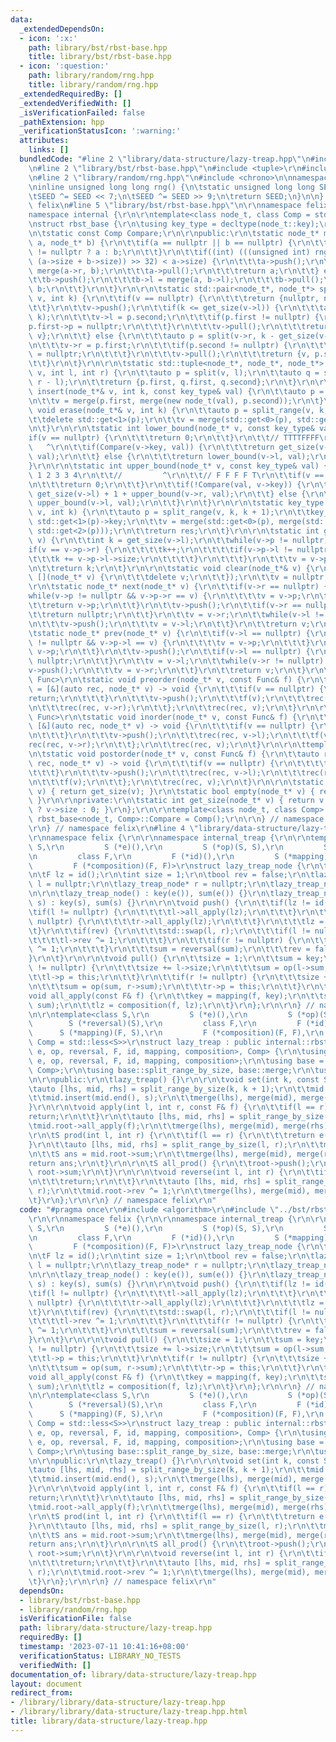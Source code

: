 ```yaml
---
data:
  _extendedDependsOn:
  - icon: ':x:'
    path: library/bst/rbst-base.hpp
    title: library/bst/rbst-base.hpp
  - icon: ':question:'
    path: library/random/rng.hpp
    title: library/random/rng.hpp
  _extendedRequiredBy: []
  _extendedVerifiedWith: []
  _isVerificationFailed: false
  _pathExtension: hpp
  _verificationStatusIcon: ':warning:'
  attributes:
    links: []
  bundledCode: "#line 2 \"library/data-structure/lazy-treap.hpp\"\n#include <algorithm>\r\
    \n#line 2 \"library/bst/rbst-base.hpp\"\n#include <tuple>\r\n#include <functional>\r\
    \n#line 2 \"library/random/rng.hpp\"\n#include <chrono>\n\nnamespace felix {\n\
    \ninline unsigned long long rng() {\n\tstatic unsigned long long SEED = std::chrono::steady_clock::now().time_since_epoch().count();\n\
    \tSEED ^= SEED << 7;\n\tSEED ^= SEED >> 9;\n\treturn SEED;\n}\n\n} // namespace\
    \ felix\n#line 5 \"library/bst/rbst-base.hpp\"\n\r\nnamespace felix {\r\n\r\n\
    namespace internal {\r\n\r\ntemplate<class node_t, class Comp = std::less<decltype(node_t::key)>>\r\
    \nstruct rbst_base {\r\n\tusing key_type = decltype(node_t::key);\r\n\r\nprivate:\r\
    \n\tstatic const Comp Compare;\r\n\r\npublic:\r\n\tstatic node_t* merge(node_t*\
    \ a, node_t* b) {\r\n\t\tif(a == nullptr || b == nullptr) {\r\n\t\t\treturn a\
    \ != nullptr ? a : b;\r\n\t\t}\r\n\t\tif((int) (((unsigned int) rng() * 1LL *\
    \ (a->size + b->size)) >> 32) < a->size) {\r\n\t\t\ta->push();\r\n\t\t\ta->r =\
    \ merge(a->r, b);\r\n\t\t\ta->pull();\r\n\t\t\treturn a;\r\n\t\t} else {\r\n\t\
    \t\tb->push();\r\n\t\t\tb->l = merge(a, b->l);\r\n\t\t\tb->pull();\r\n\t\t\treturn\
    \ b;\r\n\t\t}\r\n\t}\r\n\r\n\tstatic std::pair<node_t*, node_t*> split(node_t*\
    \ v, int k) {\r\n\t\tif(v == nullptr) {\r\n\t\t\treturn {nullptr, nullptr};\r\n\
    \t\t}\r\n\t\tv->push();\r\n\t\tif(k <= get_size(v->l)) {\r\n\t\t\tauto p = split(v->l,\
    \ k);\r\n\t\t\tv->l = p.second;\r\n\t\t\tif(p.first != nullptr) {\r\n\t\t\t\t\
    p.first->p = nullptr;\r\n\t\t\t}\r\n\t\t\tv->pull();\r\n\t\t\treturn {p.first,\
    \ v};\r\n\t\t} else {\r\n\t\t\tauto p = split(v->r, k - get_size(v->l) - 1);\r\
    \n\t\t\tv->r = p.first;\r\n\t\t\tif(p.second != nullptr) {\r\n\t\t\t\tp.second->p\
    \ = nullptr;\r\n\t\t\t}\r\n\t\t\tv->pull();\r\n\t\t\treturn {v, p.second};\r\n\
    \t\t}\r\n\t}\r\n\r\n\tstatic std::tuple<node_t*, node_t*, node_t*> split_range(node_t*\
    \ v, int l, int r) {\r\n\t\tauto p = split(v, l);\r\n\t\tauto q = split(p.second,\
    \ r - l);\r\n\t\treturn {p.first, q.first, q.second};\r\n\t}\r\n\r\n\tstatic void\
    \ insert(node_t*& v, int k, const key_type& val) {\r\n\t\tauto p = split(v, k);\r\
    \n\t\tv = merge(p.first, merge(new node_t(val), p.second));\r\n\t}\r\n\r\n\tstatic\
    \ void erase(node_t*& v, int k) {\r\n\t\tauto p = split_range(v, k, k + 1);\r\n\
    \t\tdelete std::get<1>(p);\r\n\t\tv = merge(std::get<0>(p), std::get<2>(p));\r\
    \n\t}\r\n\r\n\tstatic int lower_bound(node_t* v, const key_type& val) {\r\n\t\t\
    if(v == nullptr) {\r\n\t\t\treturn 0;\r\n\t\t}\r\n\t\t// TTTTFFFF\r\n\t\t//  \
    \   ^\r\n\t\tif(Compare(v->key, val)) {\r\n\t\t\treturn get_size(v->l) + 1 + lower_bound(v->r,\
    \ val);\r\n\t\t} else {\r\n\t\t\treturn lower_bound(v->l, val);\r\n\t\t}\r\n\t\
    }\r\n\r\n\tstatic int upper_bound(node_t* v, const key_type& val) {\r\n\t\t//\
    \ 1 2 3 3 4\r\n\t\t//         ^\r\n\t\t// F F F F T\r\n\t\tif(v == nullptr) {\r\
    \n\t\t\treturn 0;\r\n\t\t}\r\n\t\tif(!Compare(val, v->key)) {\r\n\t\t\treturn\
    \ get_size(v->l) + 1 + upper_bound(v->r, val);\r\n\t\t} else {\r\n\t\t\treturn\
    \ upper_bound(v->l, val);\r\n\t\t}\r\n\t}\r\n\r\n\tstatic key_type get(node_t*&\
    \ v, int k) {\r\n\t\tauto p = split_range(v, k, k + 1);\r\n\t\tkey_type res =\
    \ std::get<1>(p)->key;\r\n\t\tv = merge(std::get<0>(p), merge(std::get<1>(p),\
    \ std::get<2>(p)));\r\n\t\treturn res;\r\n\t}\r\n\r\n\tstatic int get_index(node_t*\
    \ v) {\r\n\t\tint k = get_size(v->l);\r\n\t\twhile(v->p != nullptr) {\r\n\t\t\t\
    if(v == v->p->r) {\r\n\t\t\t\tk++;\r\n\t\t\t\tif(v->p->l != nullptr) {\r\n\t\t\
    \t\t\tk += v->p->l->size;\r\n\t\t\t\t}\r\n\t\t\t}\r\n\t\t\tv = v->p;\r\n\t\t}\r\
    \n\t\treturn k;\r\n\t}\r\n\r\n\tstatic void clear(node_t*& v) {\r\n\t\tpostorder(v,\
    \ [](node_t* v) {\r\n\t\t\tdelete v;\r\n\t\t});\r\n\t\tv = nullptr;\r\n\t}\r\n\
    \r\n\tstatic node_t* next(node_t* v) {\r\n\t\tif(v->r == nullptr) {\r\n\t\t\t\
    while(v->p != nullptr && v->p->r == v) {\r\n\t\t\t\tv = v->p;\r\n\t\t\t}\r\n\t\
    \t\treturn v->p;\r\n\t\t}\r\n\t\tv->push();\r\n\t\tif(v->r == nullptr) {\r\n\t\
    \t\treturn nullptr;\r\n\t\t}\r\n\t\tv = v->r;\r\n\t\twhile(v->l != nullptr) {\r\
    \n\t\t\tv->push();\r\n\t\t\tv = v->l;\r\n\t\t}\r\n\t\treturn v;\r\n\t}\r\n\r\n\
    \tstatic node_t* prev(node_t* v) {\r\n\t\tif(v->l == nullptr) {\r\n\t\t\twhile(v->p\
    \ != nullptr && v->p->l == v) {\r\n\t\t\t\tv = v->p;\r\n\t\t\t}\r\n\t\t\treturn\
    \ v->p;\r\n\t\t}\r\n\t\tv->push();\r\n\t\tif(v->l == nullptr) {\r\n\t\t\treturn\
    \ nullptr;\r\n\t\t}\r\n\t\tv = v->l;\r\n\t\twhile(v->r != nullptr) {\r\n\t\t\t\
    v->push();\r\n\t\t\tv = v->r;\r\n\t\t}\r\n\t\treturn v;\r\n\t}\r\n\r\n\ttemplate<class\
    \ Func>\r\n\tstatic void preorder(node_t* v, const Func& f) {\r\n\t\tauto rec\
    \ = [&](auto rec, node_t* v) -> void {\r\n\t\t\tif(v == nullptr) {\r\n\t\t\t\t\
    return;\r\n\t\t\t}\r\n\t\t\tv->push();\r\n\t\t\tf(v);\r\n\t\t\trec(rec, v->l);\r\
    \n\t\t\trec(rec, v->r);\r\n\t\t};\r\n\t\trec(rec, v);\r\n\t}\r\n\r\n\ttemplate<class\
    \ Func>\r\n\tstatic void inorder(node_t* v, const Func& f) {\r\n\t\tauto rec =\
    \ [&](auto rec, node_t* v) -> void {\r\n\t\t\tif(v == nullptr) {\r\n\t\t\t\treturn;\r\
    \n\t\t\t}\r\n\t\t\tv->push();\r\n\t\t\trec(rec, v->l);\r\n\t\t\tf(v);\r\n\t\t\t\
    rec(rec, v->r);\r\n\t\t};\r\n\t\trec(rec, v);\r\n\t}\r\n\r\n\ttemplate<class Func>\r\
    \n\tstatic void postorder(node_t* v, const Func& f) {\r\n\t\tauto rec = [&](auto\
    \ rec, node_t* v) -> void {\r\n\t\t\tif(v == nullptr) {\r\n\t\t\t\treturn;\r\n\
    \t\t\t}\r\n\t\t\tv->push();\r\n\t\t\trec(rec, v->l);\r\n\t\t\trec(rec, v->r);\r\
    \n\t\t\tf(v);\r\n\t\t};\r\n\t\trec(rec, v);\r\n\t}\r\n\r\n\tstatic int size(node_t*\
    \ v) { return get_size(v); }\r\n\tstatic bool empty(node_t* v) { return v == nullptr;\
    \ }\r\n\r\nprivate:\r\n\tstatic int get_size(node_t* v) { return v != nullptr\
    \ ? v->size : 0; }\r\n};\r\n\r\ntemplate<class node_t, class Comp> const Comp\
    \ rbst_base<node_t, Comp>::Compare = Comp();\r\n\r\n} // namespace internal\r\n\
    \r\n} // namespace felix\r\n#line 4 \"library/data-structure/lazy-treap.hpp\"\n\
    \r\nnamespace felix {\r\n\r\nnamespace internal_treap {\r\n\r\ntemplate<class\
    \ S,\r\n         S (*e)(),\r\n         S (*op)(S, S),\r\n         S (*reversal)(S),\r\
    \n         class F,\r\n         F (*id)(),\r\n         S (*mapping)(F, S),\r\n\
    \         F (*composition)(F, F)>\r\nstruct lazy_treap_node {\r\n\tS key, sum;\r\
    \n\tF lz = id();\r\n\tint size = 1;\r\n\tbool rev = false;\r\n\tlazy_treap_node*\
    \ l = nullptr;\r\n\tlazy_treap_node* r = nullptr;\r\n\tlazy_treap_node* p = nullptr;\r\
    \n\r\n\tlazy_treap_node() : key(e()), sum(e()) {}\r\n\tlazy_treap_node(const S&\
    \ s) : key(s), sum(s) {}\r\n\r\n\tvoid push() {\r\n\t\tif(lz != id()) {\r\n\t\t\
    \tif(l != nullptr) {\r\n\t\t\t\tl->all_apply(lz);\r\n\t\t\t}\r\n\t\t\tif(r !=\
    \ nullptr) {\r\n\t\t\t\tr->all_apply(lz);\r\n\t\t\t}\r\n\t\t\tlz = id();\r\n\t\
    \t}\r\n\t\tif(rev) {\r\n\t\t\tstd::swap(l, r);\r\n\t\t\tif(l != nullptr) {\r\n\
    \t\t\t\tl->rev ^= 1;\r\n\t\t\t}\r\n\t\t\tif(r != nullptr) {\r\n\t\t\t\tr->rev\
    \ ^= 1;\r\n\t\t\t}\r\n\t\t\tsum = reversal(sum);\r\n\t\t\trev = false;\r\n\t\t\
    }\r\n\t}\r\n\r\n\tvoid pull() {\r\n\t\tsize = 1;\r\n\t\tsum = key;\r\n\t\tif(l\
    \ != nullptr) {\r\n\t\t\tsize += l->size;\r\n\t\t\tsum = op(l->sum, sum);\r\n\t\
    \t\tl->p = this;\r\n\t\t}\r\n\t\tif(r != nullptr) {\r\n\t\t\tsize += r->size;\r\
    \n\t\t\tsum = op(sum, r->sum);\r\n\t\t\tr->p = this;\r\n\t\t}\r\n\t}\r\n\r\n\t\
    void all_apply(const F& f) {\r\n\t\tkey = mapping(f, key);\r\n\t\tsum = mapping(f,\
    \ sum);\r\n\t\tlz = composition(f, lz);\r\n\t}\r\n};\r\n\r\n} // namespace internal_treap\r\
    \n\r\ntemplate<class S,\r\n         S (*e)(),\r\n         S (*op)(S, S),\r\n \
    \        S (*reversal)(S),\r\n         class F,\r\n         F (*id)(),\r\n   \
    \      S (*mapping)(F, S),\r\n         F (*composition)(F, F),\r\n         class\
    \ Comp = std::less<S>>\r\nstruct lazy_treap : public internal::rbst_base<internal_treap::lazy_treap_node<S,\
    \ e, op, reversal, F, id, mapping, composition>, Comp> {\r\n\tusing node_t = internal_treap::lazy_treap_node<S,\
    \ e, op, reversal, F, id, mapping, composition>;\r\n\tusing base = internal::rbst_base<node_t,\
    \ Comp>;\r\n\tusing base::split_range_by_size, base::merge;\r\n\tusing base::root;\r\
    \n\r\npublic:\r\n\tlazy_treap() {}\r\n\r\n\tvoid set(int k, const S& s) {\r\n\t\
    \tauto [lhs, mid, rhs] = split_range_by_size(k, k + 1);\r\n\t\tmid.clear();\r\n\
    \t\tmid.insert(mid.end(), s);\r\n\t\tmerge(lhs), merge(mid), merge(rhs);\r\n\t\
    }\r\n\r\n\tvoid apply(int l, int r, const F& f) {\r\n\t\tif(l == r) {\r\n\t\t\t\
    return;\r\n\t\t}\r\n\t\tauto [lhs, mid, rhs] = split_range_by_size(l, r);\r\n\t\
    \tmid.root->all_apply(f);\r\n\t\tmerge(lhs), merge(mid), merge(rhs);\r\n\t}\r\n\
    \r\n\tS prod(int l, int r) {\r\n\t\tif(l == r) {\r\n\t\t\treturn e();\r\n\t\t\
    }\r\n\t\tauto [lhs, mid, rhs] = split_range_by_size(l, r);\r\n\t\tmid.root->push();\r\
    \n\t\tS ans = mid.root->sum;\r\n\t\tmerge(lhs), merge(mid), merge(rhs);\r\n\t\t\
    return ans;\r\n\t}\r\n\r\n\tS all_prod() {\r\n\t\troot->push();\r\n\t\treturn\
    \ root->sum;\r\n\t}\r\n\r\n\tvoid reverse(int l, int r) {\r\n\t\tif(l == r) {\r\
    \n\t\t\treturn;\r\n\t\t}\r\n\t\tauto [lhs, mid, rhs] = split_range_by_size(l,\
    \ r);\r\n\t\tmid.root->rev ^= 1;\r\n\t\tmerge(lhs), merge(mid), merge(rhs);\r\n\
    \t}\r\n};\r\n\r\n} // namespace felix\r\n"
  code: "#pragma once\r\n#include <algorithm>\r\n#include \"../bst/rbst-base.hpp\"\
    \r\n\r\nnamespace felix {\r\n\r\nnamespace internal_treap {\r\n\r\ntemplate<class\
    \ S,\r\n         S (*e)(),\r\n         S (*op)(S, S),\r\n         S (*reversal)(S),\r\
    \n         class F,\r\n         F (*id)(),\r\n         S (*mapping)(F, S),\r\n\
    \         F (*composition)(F, F)>\r\nstruct lazy_treap_node {\r\n\tS key, sum;\r\
    \n\tF lz = id();\r\n\tint size = 1;\r\n\tbool rev = false;\r\n\tlazy_treap_node*\
    \ l = nullptr;\r\n\tlazy_treap_node* r = nullptr;\r\n\tlazy_treap_node* p = nullptr;\r\
    \n\r\n\tlazy_treap_node() : key(e()), sum(e()) {}\r\n\tlazy_treap_node(const S&\
    \ s) : key(s), sum(s) {}\r\n\r\n\tvoid push() {\r\n\t\tif(lz != id()) {\r\n\t\t\
    \tif(l != nullptr) {\r\n\t\t\t\tl->all_apply(lz);\r\n\t\t\t}\r\n\t\t\tif(r !=\
    \ nullptr) {\r\n\t\t\t\tr->all_apply(lz);\r\n\t\t\t}\r\n\t\t\tlz = id();\r\n\t\
    \t}\r\n\t\tif(rev) {\r\n\t\t\tstd::swap(l, r);\r\n\t\t\tif(l != nullptr) {\r\n\
    \t\t\t\tl->rev ^= 1;\r\n\t\t\t}\r\n\t\t\tif(r != nullptr) {\r\n\t\t\t\tr->rev\
    \ ^= 1;\r\n\t\t\t}\r\n\t\t\tsum = reversal(sum);\r\n\t\t\trev = false;\r\n\t\t\
    }\r\n\t}\r\n\r\n\tvoid pull() {\r\n\t\tsize = 1;\r\n\t\tsum = key;\r\n\t\tif(l\
    \ != nullptr) {\r\n\t\t\tsize += l->size;\r\n\t\t\tsum = op(l->sum, sum);\r\n\t\
    \t\tl->p = this;\r\n\t\t}\r\n\t\tif(r != nullptr) {\r\n\t\t\tsize += r->size;\r\
    \n\t\t\tsum = op(sum, r->sum);\r\n\t\t\tr->p = this;\r\n\t\t}\r\n\t}\r\n\r\n\t\
    void all_apply(const F& f) {\r\n\t\tkey = mapping(f, key);\r\n\t\tsum = mapping(f,\
    \ sum);\r\n\t\tlz = composition(f, lz);\r\n\t}\r\n};\r\n\r\n} // namespace internal_treap\r\
    \n\r\ntemplate<class S,\r\n         S (*e)(),\r\n         S (*op)(S, S),\r\n \
    \        S (*reversal)(S),\r\n         class F,\r\n         F (*id)(),\r\n   \
    \      S (*mapping)(F, S),\r\n         F (*composition)(F, F),\r\n         class\
    \ Comp = std::less<S>>\r\nstruct lazy_treap : public internal::rbst_base<internal_treap::lazy_treap_node<S,\
    \ e, op, reversal, F, id, mapping, composition>, Comp> {\r\n\tusing node_t = internal_treap::lazy_treap_node<S,\
    \ e, op, reversal, F, id, mapping, composition>;\r\n\tusing base = internal::rbst_base<node_t,\
    \ Comp>;\r\n\tusing base::split_range_by_size, base::merge;\r\n\tusing base::root;\r\
    \n\r\npublic:\r\n\tlazy_treap() {}\r\n\r\n\tvoid set(int k, const S& s) {\r\n\t\
    \tauto [lhs, mid, rhs] = split_range_by_size(k, k + 1);\r\n\t\tmid.clear();\r\n\
    \t\tmid.insert(mid.end(), s);\r\n\t\tmerge(lhs), merge(mid), merge(rhs);\r\n\t\
    }\r\n\r\n\tvoid apply(int l, int r, const F& f) {\r\n\t\tif(l == r) {\r\n\t\t\t\
    return;\r\n\t\t}\r\n\t\tauto [lhs, mid, rhs] = split_range_by_size(l, r);\r\n\t\
    \tmid.root->all_apply(f);\r\n\t\tmerge(lhs), merge(mid), merge(rhs);\r\n\t}\r\n\
    \r\n\tS prod(int l, int r) {\r\n\t\tif(l == r) {\r\n\t\t\treturn e();\r\n\t\t\
    }\r\n\t\tauto [lhs, mid, rhs] = split_range_by_size(l, r);\r\n\t\tmid.root->push();\r\
    \n\t\tS ans = mid.root->sum;\r\n\t\tmerge(lhs), merge(mid), merge(rhs);\r\n\t\t\
    return ans;\r\n\t}\r\n\r\n\tS all_prod() {\r\n\t\troot->push();\r\n\t\treturn\
    \ root->sum;\r\n\t}\r\n\r\n\tvoid reverse(int l, int r) {\r\n\t\tif(l == r) {\r\
    \n\t\t\treturn;\r\n\t\t}\r\n\t\tauto [lhs, mid, rhs] = split_range_by_size(l,\
    \ r);\r\n\t\tmid.root->rev ^= 1;\r\n\t\tmerge(lhs), merge(mid), merge(rhs);\r\n\
    \t}\r\n};\r\n\r\n} // namespace felix\r\n"
  dependsOn:
  - library/bst/rbst-base.hpp
  - library/random/rng.hpp
  isVerificationFile: false
  path: library/data-structure/lazy-treap.hpp
  requiredBy: []
  timestamp: '2023-07-11 10:41:16+08:00'
  verificationStatus: LIBRARY_NO_TESTS
  verifiedWith: []
documentation_of: library/data-structure/lazy-treap.hpp
layout: document
redirect_from:
- /library/library/data-structure/lazy-treap.hpp
- /library/library/data-structure/lazy-treap.hpp.html
title: library/data-structure/lazy-treap.hpp
---
```

